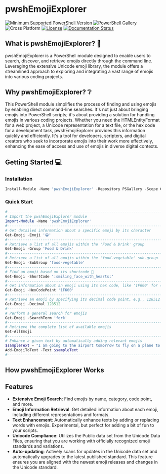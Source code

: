 # pwshEmojiExplorer

[![Minimum Supported PowerShell Version](https://img.shields.io/badge/PowerShell-5.1+-purple.svg)](https://github.com/PowerShell/PowerShell) [![PowerShell Gallery][psgallery-img]][psgallery-site] ![Cross Platform](https://img.shields.io/badge/platform-windows%20%7C%20macos%20%7C%20linux-lightgrey) [![License][license-badge]](LICENSE) [![Documentation Status](https://readthedocs.org/projects/pwshEmojiExplorer/badge/?version=latest)](https://pwshEmojiExplorer.readthedocs.io/en/latest/?badge=latest)

[psgallery-img]:   https://img.shields.io/powershellgallery/dt/pwshEmojiExplorer?label=Powershell%20Gallery&logo=powershell
[psgallery-site]:  https://www.powershellgallery.com/packages/pwshEmojiExplorer
[psgallery-v1]:    https://www.powershellgallery.com/packages/pwshEmojiExplorer/0.8.1
[license-badge]:   https://img.shields.io/github/license/techthoughts2/pwshEmojiExplorer

## What is pwshEmojiExplorer? 🤔

pwshEmojiExplorer is a PowerShell module designed to enable users to search, discover, and retrieve emojis directly through the command line. Leveraging the extensive Unicode emoji library, the module offers a streamlined approach to exploring and integrating a vast range of emojis into various coding projects.

## Why pwshEmojiExplorer? ❔

This PowerShell module simplifies the process of finding and using emojis by enabling direct command-line searches. It's not just about bringing emojis into PowerShell scripts; it's about providing a solution for handling emojis in various coding projects. Whether you need the HTMLEntityFormat for a web project, a Unicode representation for a text file, or the hex code for a development task, pwshEmojiExplorer provides this information quickly and efficiently. It's a tool for developers, scripters, and digital creators who seek to incorporate emojis into their work more effectively, enhancing the ease of access and use of emojis in diverse digital contexts.

## Getting Started 💻

### Installation

```powershell
Install-Module -Name 'pwshEmojiExplorer' -Repository PSGallery -Scope CurrentUser
```

### Quick Start

```powershell
#-------------------------------------------------------------------------------------
# Import the pwshEmojiExplorer module
Import-Module -Name 'pwshEmojiExplorer'
#-------------------------------------------------------------------------------------
# Get detailed information about a specific emoji by its character
Get-Emoji -Emoji '😀'
#-------------------------------------------------------------------------------------
# Retrieve a list of all emojis within the 'Food & Drink' group
Get-Emoji -Group 'Food & Drink'
#-------------------------------------------------------------------------------------
# Retrieve a list of all emojis within the 'food-vegetable' sub-group
Get-Emoji -SubGroup 'food-vegetable'
#-------------------------------------------------------------------------------------
# Find an emoji based on its shortcode 🥰
Get-Emoji -ShortCode ':smiling_face_with_hearts:'
#-------------------------------------------------------------------------------------
# Get information about an emoji using its hex code, like '1F600' for 😀
Get-Emoji -HexCodePoint '1F600'
#-------------------------------------------------------------------------------------
# Retrieve an emoji by specifying its decimal code point, e.g., 128512 for 😀
Get-Emoji -Decimal 128512
#-------------------------------------------------------------------------------------
# Perform a general search for emojis
Get-Emoji -SearchTerm 'fork'
#-------------------------------------------------------------------------------------
# Retrieve the complete list of available emojis
Get-AllEmoji
#-------------------------------------------------------------------------------------
# Enhance a given text by automatically adding relevant emojis
$sampleText = "I am going to the airport tomorrow to fly on a plane to Spain. Before I take off I'm going to eat some food. I've heard they have good restaurants at the terminal. Hopefully they have something spicy. You know how much I like hot food! I'm so excited to see you! Can't wait to see you! Love you!"
Add-EmojiToText -Text $sampleText
#-------------------------------------------------------------------------------------
```

## How pwshEmojiExplorer Works

## Features

- **Extensive Emoji Search**: Find emojis by name, category, code point, and more.
- **Emoji Information Retrieval**: Get detailed information about each emoji, including different representations and formats.
- **Text Enhancement**: Automatically enhance texts by adding or replacing words with emojis. Experimental, but perfect for adding a bit of fun to your scripts.
- **Unicode Compliance**: Utilizes the Public data set from the Unicode Data Files, ensuring that you are working with officially recognized emoji standards and variations.
- **Auto-updating**: Actively scans for updates in the Unicode data set and automatically upgrades to the latest published standard. This feature ensures you are aligned with the newest emoji releases and changes in the Unicode standard.
